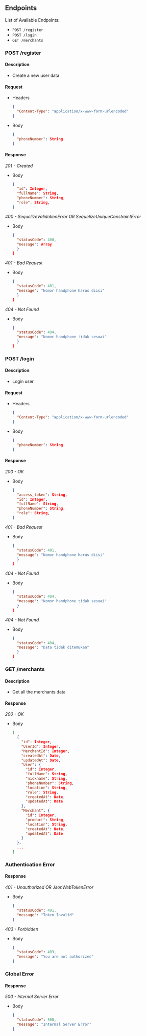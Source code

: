 ## Endpoints

List of Available Endpoints:
- `POST /register`
- `POST /login`
- `GET /merchants`

### POST /register
#### Description
- Create a new user data

#### Request
- Headers
    ```json
    {
      "Content-Type": "application/x-www-form-urlencoded"
    }
- Body
    ```json
    {
      "phoneNumber": String
    }
    ```
#### Response
_201 - Created_
- Body
    ```json
    {
      "id": Integer,
      "fullName": String,
      "phoneNumber": String,
      "role": String,
    }
    ```

_400 - SequelizeValidationError OR SequelizeUniqueConstraintError_
- Body
    ```json
    {
      "statusCode": 400,
      "message": Array
      }
    }
    ```
_401 - Bad Request_
- Body
    ```json
    {
      "statusCode": 401,
      "message": "Nomor handphone harus diisi"
      }
    }
    ```
_404 - Not Found_
- Body
    ```json
    {
      "statusCode": 404,
      "message": "Nomor handphone tidak sesuai"
      }
    }
    ```

### POST /login
#### Description
- Login user

#### Request
- Headers
    ```json
    {
      "Content-Type": "application/x-www-form-urlencoded"
    }
- Body
    ```json
    {
      "phoneNumber": String
    }
    ```
#### Response
_200 - OK_
- Body
    ```json
    {
      "access_token": String,
      "id": Integer,
      "fullName": String,
      "phoneNumber": String,
      "role": String,
    }
    ```

_401 - Bad Request_
- Body
    ```json
    {
      "statusCode": 401,
      "message": "Nomor handphone harus diisi"
      }
    }
    ```
_404 - Not Found_
- Body
    ```json
    {
      "statusCode": 404,
      "message": "Nomor handphone tidak sesuai"
      }
    }
    ```
_404 - Not Found_
- Body
    ```json
    {
      "statusCode": 404,
      "message": "Data tidak ditemukan"
      }
    }
    ```
  
### GET /merchants
#### Description
- Get all the merchants data

#### Response
_200 - OK_

- Body
    ```json
    [
      {
        "id": Integer,
        "UserId": Integer,
        "MerchantId": Integer,
        "createdAt": Date,
        "updatedAt": Date,
        "User": {
          "id": Integer,
          "fullName": String,
          "nickname": String,
          "phoneNumber": String,
          "location": String,
          "role": String,
          "createdAt": Date,
          "updatedAt": Date
        },
        "Merchant": {
          "id": Integer,
          "product": String,
          "location": String,
          "createdAt": Date,
          "updatedAt": Date
        }
      },
      ...
    ]
    
    ```
  
### Authentication Error
#### Response
_401 - Unauthorized OR JsonWebTokenError_
- Body
    ```json
    {
      "statusCode": 401,
      "message": "Token Invalid"
    }
    ```
_403 - Forbidden_
- Body
    ```json
    {
      "statusCode": 403,
      "message": "You are not authorized"
    }
    ```

### Global Error
#### Response
_500 - Internal Server Error_
- Body
    ```json
    {
      "statusCode": 500,
      "message": "Internal Server Error"
    }
    ```